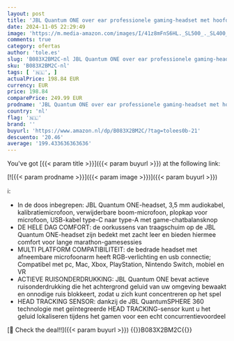 ```yaml
---
layout: post
title: 'JBL Quantum ONE over ear professionele gaming-headset met hoofdtracking-verbeterde QuantumSPHERE 360 technologie  USB bedraad  compatibel met PC  Playstation en Xbox  in zwart'
date: 2024-11-05 22:29:49
image: 'https://m.media-amazon.com/images/I/41z8mFnS6HL._SL500_._SL400_.jpg'
comments: true
category: ofertas
author: 'tole.es'
slug: 'B083X2BM2C-nl JBL Quantum ONE over ear professionele gaming-headset met...'
sku: 'B083X2BM2C-nl'
tags: [ '🇳🇱', ]
actualPrice: 198.84 EUR
currency: EUR
price: 198.84
comparePrice: 249.99 EUR
prodname: 'JBL Quantum ONE over ear professionele gaming-headset met hoofdtracking-verbeterde QuantumSPHERE 360 technologie  USB bedraad  compatibel met PC  Playstation en Xbox  in zwart'
country: 'nl'
flag: '🇳🇱'
brand: ''
buyurl: 'https://www.amazon.nl/dp/B083X2BM2C/?tag=tolees0b-21'
descuento: '20.46'
average: '199.433636363636'
---
```


You've got [{{< param title >}}]({{< param buyurl >}}) at the following link:

[![{{< param prodname >}}]({{< param image >}})]({{< param buyurl >}})

ℹ️:

- In de doos inbegrepen: JBL Quantum ONE-headset, 3,5 mm audiokabel, kalibratiemicrofoon, verwijderbare boom-microfoon, plopkap voor microfoon, USB-kabel type-C naar type-A met game-chatbalansknop
- DE HELE DAG COMFORT: de oorkussens van traagschuim op de JBL Quantum ONE-headset zijn bedekt met zacht leer en bieden hiermee comfort voor lange marathon-gamesessies
- MULTI PLATFORM COMPATIBILITEIT: de bedrade headset met afneembare microfoonarm heeft RGB-verlichting en usb connectie; Compatibel met pc, Mac, Xbox, PlayStation, Nintendo Switch, mobiel en VR
- ACTIEVE RUISONDERDRUKKING: JBL Quantum ONE bevat actieve ruisonderdrukking die het achtergrond geluid van uw omgeving bewaakt en onnodige ruis blokkeert, zodat u zich kunt concentreren op het spel
- HEAD TRACKING SENSOR: dankzij de JBL QuantumSPHERE 360 technologie met geïntegreerde HEAD TRACKING-sensor kunt u het geluid lokaliseren tijdens het gamen voor een echt concurrentievoordeel

[🛒 Check the deal!!]({{< param buyurl >}})
{{<world>}}B083X2BM2C{{</world>}}
